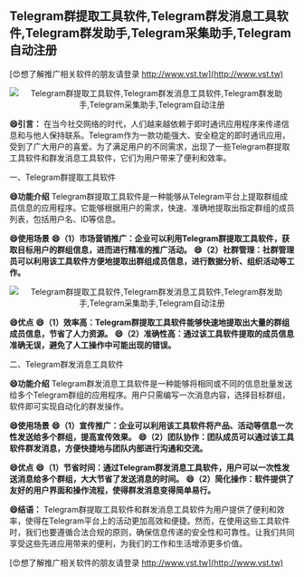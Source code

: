 ## **Telegram群提取工具软件,Telegram群发消息工具软件,Telegram群发助手,Telegram采集助手,Telegram自动注册**

[😍想了解推广相关软件的朋友请登录 http://www.vst.tw](http://www.vst.tw)

 <center><img src="https://vst.tw/MP4/tuiguang/png/4.png" alt="Telegram群提取工具软件,Telegram群发消息工具软件,Telegram群发助手,Telegram采集助手,Telegram自动注册"></center>

**😄引言：**
在当今社交网络的时代，人们越来越依赖于即时通讯应用程序来传递信息和与他人保持联系。Telegram作为一款功能强大、安全稳定的即时通讯应用，受到了广大用户的喜爱。为了满足用户的不同需求，出现了一些Telegram群提取工具软件和群发消息工具软件，它们为用户带来了便利和效率。

一、Telegram群提取工具软件

**😄功能介绍**
Telegram群提取工具软件是一种能够从Telegram平台上提取群组成员信息的应用程序。它能够根据用户的需求，快速、准确地提取出指定群组的成员列表，包括用户名、ID等信息。

**😄使用场景**
**😄（1）市场营销推广：企业可以利用Telegram群提取工具软件，获取目标用户的群组信息，进而进行精准的推广活动。**
**😄（2）社群管理：社群管理员可以利用该工具软件方便地提取出群组成员信息，进行数据分析、组织活动等工作。**

 <center><img src="https://vst.tw/MP4/tuiguang/png/1.png" alt="Telegram群提取工具软件,Telegram群发消息工具软件,Telegram群发助手,Telegram采集助手,Telegram自动注册"></center>

**😄优点**
**😄（1）效率高：Telegram群提取工具软件能够快速地提取出大量的群组成员信息，节省了人力资源。**
**😄（2）准确性高：通过该工具软件提取的成员信息准确无误，避免了人工操作中可能出现的错误。**

二、Telegram群发消息工具软件

**😄功能介绍**
Telegram群发消息工具软件是一种能够将相同或不同的信息批量发送给多个Telegram群组的应用程序。用户只需编写一次消息内容，选择目标群组，软件即可实现自动化的群发操作。

**😄使用场景**
**😄（1）宣传推广：企业可以利用该工具软件将产品、活动等信息一次性发送给多个群组，提高宣传效果。**
**😄（2）团队协作：团队成员可以通过该工具软件群发消息，方便快捷地与团队内部进行沟通和交流。**

**😄优点**
**😄（1）节省时间：通过Telegram群发消息工具软件，用户可以一次性发送消息给多个群组，大大节省了发送消息的时间。**
**😄（2）简化操作：软件提供了友好的用户界面和操作流程，使得群发消息变得简单易行。**

**😄结语：**
Telegram群提取工具软件和群发消息工具软件为用户提供了便利和效率，使得在Telegram平台上的活动更加高效和便捷。然而，在使用这些工具软件时，我们也要遵循合法合规的原则，确保信息传递的安全性和可靠性。让我们共同享受这些先进应用带来的便利，为我们的工作和生活增添更多价值。

[😍想了解推广相关软件的朋友请登录 http://www.vst.tw](http://www.vst.tw)



